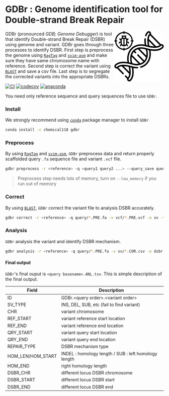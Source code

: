 GDBr : Genome identification tool for Double-strand Break Repair
================
<img src="logo/gdbr.svg" alt="GDBr logo" align="right" height="160" style="display: inline-block;"> GDBr (pronounced _GDB; Genome Debugger_) is tool that identify Double-strand Break Repair (DSBR) using genome and variant. GDBr goes through three processes to identify DSBR. First step is preprocess the genome using [`RagTag`](https://github.com/malonge/RagTag) and [`svim-asm`](https://github.com/eldariont/svim-asm) and make sure they have same chromosome name with reference. Second step is correct the variant using [`BLAST`](https://blast.ncbi.nlm.nih.gov/Blast.cgi) and save a csv file. Last step is to segregate the corrected variants into the appropriate DSBRs. 

[![CI](https://github.com/Chemical118/GDBr/workflows/CI/badge.svg)](https://github.com/Chemical118/GDBr/actions?query=workflow%3ACI)
[![codecov](https://codecov.io/gh/Chemical118/GDBr/branch/master/graph/badge.svg?token=NA5V5H52M6)](https://codecov.io/gh/Chemical118/GDBr)
[![anaconda](https://anaconda.org/chemical118/gdbr/badges/version.svg)](https://anaconda.org/Chemical118/gdbr)

You need only reference sequence and query sequences file to use `GDBr`.

### Install
We strongly recommend using [`conda`](https://docs.conda.io/en/latest/) package manager to install `GDBr`
```sh
conda install -c chemical118 gdbr
```

### Preprocess
By using [`RagTag`](https://github.com/malonge/RagTag) and [`svim-asm`](https://github.com/eldariont/svim-asm), `GDBr` preprocess data and return properly scaffolded query `.fa` sequence file and variant `.vcf` file.
```sh
gdbr preprocess -r <reference> -q <query1 query2 ...> --query_save query --vcf_save vcf -t <threads>
```
> Preprocess step needs lots of memory, turn on `--low_memory` if you run out of memory
### Correct
By using [`BLAST`](https://blast.ncbi.nlm.nih.gov/Blast.cgi), `GDBr` correct the variant file to analysis DSBR accurately.
```sh
gdbr correct -r <reference> -q query/*.PRE.fa -v vcf/*.PRE.vcf -o sv -t <threads>
```

### Analysis
`GDBr` analysis the variant and identify DSBR mechanism.
```sh
gdbr analysis -r <reference> -q query/*.PRE.fa -v sv/*.COR.csv -o dsbr -t <threads>
```

#### Final output
`GDBr`'s final ouput is `<query basename>.ANL.tsv`. This is simple description of the final output.

| Field             | Description                                          |
|-------------------|------------------------------------------------------|
| ID                | GDBr.\<query order\>.\<variant order\>               |
| SV_TYPE           | INS, DEL, SUB, etc (fail to find variant)            |
| CHR               | variant chromosome                                   |
| REF_START         | variant reference start location                     |
| REF_END           | variant reference end location                       |
| QRY_START         | variant query start location                         |
| QRY_END           | variant query end location                           |
| REPAIR_TYPE       | DSBR mechanism type                                  |
| HOM_LEN/HOM_START | INDEL : homology length / SUB : left homology length |
| HOM_END           | right homology length                                |
| DSBR_CHR          | different locus DSBR chromosome                      |
| DSBR_START        | different locus DSBR start                           |
| DSBR_END          | different locus DSBR end                             |